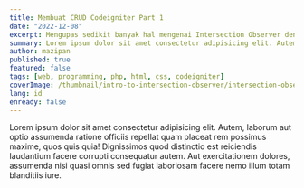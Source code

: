 ```yaml
---
title: Membuat CRUD Codeigniter Part 1
date: "2022-12-08"
excerpt: Mengupas sedikit banyak hal mengenai Intersection Observer dengan berbagai contoh kasus di lapangan
summary: Lorem ipsum dolor sit amet consectetur adipisicing elit. Autem, laborum aut optio assumenda ratione officiis repellat quam placeat rem possimus maxime, quos quis quia! Dignissimos quod distinctio est
author: mazipan
published: true
featured: false
tags: [web, programming, php, html, css, codeigniter]
coverImage: /thumbnail/intro-to-intersection-observer/intersection-observer.jpg
lang: id
enready: false
---
```


Lorem ipsum dolor sit amet consectetur adipisicing elit. Autem, laborum aut optio assumenda ratione officiis repellat quam placeat rem possimus maxime, quos quis quia! Dignissimos quod distinctio est reiciendis laudantium facere corrupti consequatur autem. Aut exercitationem dolores, assumenda nisi quasi omnis sed fugiat laboriosam facere nemo illum totam blanditiis iure.
